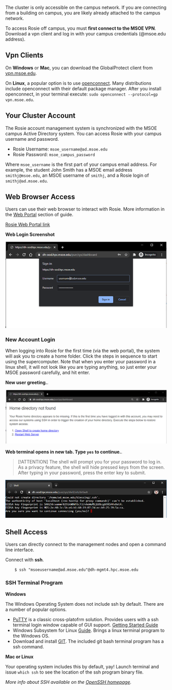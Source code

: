 The cluster is only accessible on the campus network. If you are connecting from a building on campus, you are likely already attached to the campus network.

To access Rosie off campus, you must **first connect to the MSOE VPN**. Download a vpn client and log in with your campus credentials (@msoe.edu address).

## Vpn Clients

On **Windows** or **Mac**, you can download the GlobalProtect client from [vpn.msoe.edu](https://vpn.msoe.edu).

On **Linux**, a popular option is to use [openconnect](https://www.infradead.org/openconnect/index.html). Many distributions include openconnect with their default package manager. After you install openconnect, in your terminal execute: `sudo openconnect --protocol=gp vpn.msoe.edu`. 

## Your Cluster Account

The Rosie account management system is synchronized with the MSOE campus Active Directory system. You can access Rosie with your campus username and password.

* Rosie Username: `msoe_username@ad.msoe.edu`
* Rosie Password: `msoe_campus_password`

Where `msoe_username` is the first part of your campus email address. For example, the student John Smith has a MSOE email address `smithj@msoe.edu`, an MSOE username of `smithj`, and a Rosie login of `smithj@ad.msoe.edu`.

## Web Browser Access

Users can use their web browser to interact with Rosie. More information in the [Web Portal](web/dashboard.md) section of guide.

[Rosie Web Portal link](https://dh-ood.hpc.msoe.edu)

**Web Login Screenshot**

![Web Login](_images/web_login.png)

### New Account Login

When logging into Rosie for the first time (via the web portal), the system will ask you to create a home folder. Click the steps in sequence to start using the supercomputer.  Note that when you enter your password in a linux shell, it will not look like you are typing anything, so just enter your MSOE password carefully, and hit enter.  

**New user greeting.**.

![Web Login](_images/ood_new_acc.png)

**Web terminal opens in new tab. Type `yes` to continue.**.

> [!ATTENTION]
> The shell will prompt you for your password to log in. As a privacy feature, the shell will hide pressed keys from the screen. After typing in your password, press the enter key to submit.

![Web Login](_images/ood_new_acc2.png)

## Shell Access

Users can directly connect to the management nodes and open a command line interface.

Connect with **ssh**.

```
    $ ssh "msoeusername@ad.msoe.edu"@dh-mgmt4.hpc.msoe.edu
```

### SSH Terminal Program

**Windows** 

The Windows Operating System does not include ssh by default. There are a number of popular options.

* [PuTTY](https://www.putty.org/) is a classic cross-platofrm solution. Provides users with a ssh terminal login window capable of GUI support. [Getting Started Guide](https://the.earth.li/~sgtatham/putty/0.74/htmldoc/Chapter2.html#gs)
* Windows Subsystem for Linux [Guide](https://docs.microsoft.com/en-us/windows/wsl/install-win10). Brings a linux terminal program to the Windows OS.
* Download and install [GIT](https://git-scm.com/). The included git bash terminal program has a ssh command.

**Mac or Linux**

Your operating system includes this by default, yay! Launch terminal and issue `which ssh` to see the location of the ssh program binary file.


*More info about SSH available on the [OpenSSH homepage](https://openssh.com).*


